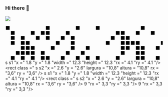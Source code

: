 ### Hi there 👋

<!--
**Vander-Reis/Vander-Reis** is a ✨ _special_ ✨ repository because its `README.md` (this file) appears on your GitHub profile.

Here are some ideas to get you started:

- 🔭 I’m currently working on ...
- 🌱 I’m currently learning ...
- 👯 I’m looking to collaborate on ...
- 🤔 I’m looking for help with ...
- 💬 Ask me about ...
- 📫 How to reach me: ...
- 😄 Pronouns: ...
- ⚡ Fun fact: ...
-->

<img src="https://github-readme-stats.vercel.app/api?username=Vander-Reis&show_icons=true&theme=dracula&include_all_commits=true&count_private=true">

<svg viewBox = "- 16 -32 880 192" width = "880" height = "192" xmlns = "http://www.w3.org/2000/svg"> <style> @keyframes c0 {6,99% { preencher: var (- c1)} 7,01%, para {preencher: var (- ce)}} @ keyframes c1 {13,57% {preencher: var (- c1)} 13,59%, para {preencher: var (- -ce)}} @ keyframes c2 {9,87% {fill: var (- c1)} 9,89%, to {fill: var (- ce)}} @ keyframes c3 {10,28% {fill: var (- c1 )} 10,3%, para {fill: var (- ce)}} @ keyframes c4 {10,69% {fill: var (- c1)} 10,71%, to {fill: var (- ce)}} @ keyframes c5 {11,1% {fill: var (- c1)} 11,12%, para {fill: var (- ce)}} @ keyframes c6 {11,51% {fill: var (- c1)} 11,53%, para { fill: var (- ce)}} @ keyframes c7 {8,63% {fill: var (- c1)} 8,65%, to {fill: var (- ce)}} @ keyframes c8 {17,69% {fill: var (- c1)} 17,71%, para {preencher: var (- ce)}} @ keyframes c9 {17,27% {preencher: var (- c1)} 17,29%, para {preencher: var (- ce )}} @ keyframes ca {19,33% {fill: var (- c1)} 19,35%, to {fill: var (- ce)}} @ keyframes cb {20,15% {fill:var (- c1)} 20,17%, para {preencher: var (- ce)}} @ keyframes cc {27,97% {preencher: var (- c1)} 27,99%, para {preencher: var (- ce )}} @ keyframes cd {24,68% {fill: var (- c1)} 24,7%, para {fill: var (- ce)}} @ keyframes ce {25,09% {fill: var (- c1)} 25,11%, para {preencher: var (- ce)}} @ quadros-chave cf {25,92% {preencher: var (- c1)} 25,94%, para {preencher: var (- ce)}} @ quadros-chave cg { 29,21% {preencher: var (- c1)} 29,23%, para {preencher: var (- ce)}} @ keyframes ch {29,62% {preencher: var (- c1)} 29,64%, para {preencher: var (- ce)}} @ keyframes ci {30,03% {fill: var (- c1)} 30,05%, para {fill: var (- ce)}} @ keyframes cj {52,66% {fill: var ( --c2)} 52,68%, para {preencher: var (- ce)}} @ keyframes ck {53,49% {preencher: var (- c2)} 53,51%, para {preencher: var (- ce)} } @keyframes cl {52,25% {preencher: var (- c1)} 52,27%, para {preencher: var (- ce)}} @ keyframes cm {71,18% {preencher: var (- c3)} 71,2% , to {fill: var (- ce)}} @ keyframes cn {31,27% {fill: var (- c1)} 31,29%, to {fill: var (- ce)}} @ keyframes co {30,85% {preencher: var (- c1)} 30,87%, para {preencher: var (- ce)}} @ keyframes cp {51.84% {preencher: var (- c1)} 51,86%, para {preencher: var (- ce)}} @ keyframes cq {55,96% {preencher: var (- c2)} 55,98%, para {preencher: var (- ce)}} @ keyframes cr {55,55% {fill: var (- c2)} 55,57%, to {fill: var (- ce)}} @ keyframes cs {35,38% {fill: var ( --c1)} 35,4%, para {preencher: var (- ce)}} @ keyframes ct {35,79% {preencher: var (- c1)} 35,81%, para {preencher: var (- ce)} } @keyframes cu {49,78% {fill: var (- c1)} 49,8%, para {fill: var (- ce)}} @ keyframes cv {34,15% {fill: var (- c1)} 34,17% , to {fill: var (- ce)}} @ keyframes cw {36,2% {fill: var (- c1)} 36,22%, to {fill: var (- ce)}} @ keyframes cx {32,5% {preencher: var (- c1)} 32,52%, para {preencher: var (- ce)}} @ keyframes cy {33,73% {preencher: var (- c1)} 33,75%, para {preencher: var ( --ce)}} @ keyframes cz {36,62% {fill: var (- c1)} 36,64%, to {fill: var (- ce)}} @ keyframes c10 {32,91% {fill: var (- c1)} 32,93%, para {preencher: var (- ce)}} @ keyframes c11 {33,32% {preencher: var (- c1)} 33,34%, para {preencher: var (- ce)}} @ quadros-chave c12 {57,6% {fill: var (- c2)} 57,62%, para {fill:var (- ce)}} @ keyframes c13 {58,01% {fill: var (- c2)} 58,03%, to {fill: var (- ce)}} @ keyframes c14 {58,43% {fill: var ( --c2)} 58,45%, para {preencher: var (- ce)}} @ keyframes c15 {48,55% {preencher: var (- c1)} 48,57%, para {preencher: var (- ce)} } @keyframes c16 {65,42% {preencher: var (- c3)} 65,44%, para {preencher: var (- ce)}} @ keyframes c17 {37,85% {preencher: var (- c1)} 37,87% , to {fill: var (- ce)}} @ keyframes c18 {62,13% {fill: var (- c2)} 62,15%, to {fill: var (- ce)}} @ keyframes c19 {42,79% {preencher: var (- c1)} 42,81%, para {preencher: var (- ce)}} @ keyframes c1a {39,08% {preencher: var (- c1)} 39,1%, para {preencher: var ( --ce)}} @ keyframes c1b {59,25% {fill: var (- c2)} 59,27%, to {fill: var (- ce)}} @ keyframes c1c {59,66% {fill: var (- c2)} 59,68%, para {preencher: var (- ce)}} @ keyframes c1d {61,72% {preencher: var (- c2)} 61,74%, para {preencher: var (- ce)}} @ keyframes c1e {39,91% {fill: var (- c1)} 39,93%, para {fill: var (- ce)}} @ keyframes c1f {39,5% {fill: var (- c1)} 39,52%, para {fill: var (- ce)}} @ keyframes c1g {44,02% {fill:var (- c1)} 44,04%, para {preencher: var (- ce)}} @ keyframes c1h {60,07% {preencher: var (- c2)} 60,09%, para {preencher: var (- ce )}} @ keyframes c1i {67,89% {fill: var (- c3)} 67,91%, para {fill: var (- ce)}} @ keyframes c1j {63,36% {fill: var (- c2)} 63,38%, to {fill: var (- ce)}} @ keyframes c1k {40,73% {fill: var (- c1)} 40,75%, to {fill: var (- ce)}} @ keyframes c1l { 40,32% {preencher: var (- c1)} 40,34%, para {preencher: var (- ce)}} @ keyframes c1m {44,85% {preencher: var (- c1)} 44,87%, para {preencher: var (- ce)}} @ keyframes c1n {75,71% {fill: var (- c4)} 75,73%, to {fill: var (- ce)}} @ keyframes u0 {6,99% {transform: scale ( 0,1)} 7,01%, 8,63% {transformada: escala (0,02,1)} 8,65%, 9,87% {transformada: escala (0,05,1)} 10,28%, 9,89% {transformada: escala (0,07, 1)} 10,3%, 10,69% {transformada: escala (0,09,1)} 10,71%, 11,1% {transformada: escala (0,12,1)} 11,12%, 11,51% {transformada: escala (0,14,1) } 11,53%, 13,57% {transformada: escala (0,16,1)} 13,59%, 17,27% {transformada: escala (0,19,1)} 17,29%, 17,69% {transformada: escala (0,21,1)} 17,71 %, 19.33% {transformar: escala (.23,1)} 19,35%, 20,15% {transformar: escala (.26,1)} 20,17%, 24,68% {transformar: escala (.28,1)} 24,7%, 25,09% {transformar: escala (.3,1)} 25,11%, 25,92% {transformar: escala (.33,1)} 25,94%, 27,97% {transformar: escala (.35,1)} 27,99%, 29,21% {transformar : escala (0,37,1)} 29,23%, 29,62% {transformada: escala (4,4,1)} 29,64%, 30,03% {transformada: escala (0,42,1)} 30,05%, 30,85% {transformada: escala (0,44,1)} 30,87%, 31,27% {transformação: escala (0,47,1)} 31,29%, 32,5% {transformação: escala (0,49,1)} 32,52%, 32,91% {transformação: escala (. 51,1)} 32,93%, 33,32% {transformada: escala (0,53,1)} 33,34%, 33,73% {transformada: escala (0,56,1)} 33,75%, 34,15% {transformada: escala (0,58, 1)} 34,17%, 35,38% {transformação: escala (.6,1)} 35,4%, 35,79% {transformação: escala (.63,1)} 35,81%, 36,2% {transformação: escala (.65,1) } 36,22%, 36,62% {transformada: escala (.67,1)} 36,64%, 37,85% {transformada: escala (0,7,1)} 37,87%, 39,08% {transformada: escala (0,72,1)} 39,1 %, 39,5% {transformação: escala (0,74,1)} 39,52%, 39,91% {transformação:escala (0,77,1)} 39,93%, 40,32% {transformada: escala (0,79,1)} 40,34%, 40,73% {transformada: escala (0,81,1)} 40,75%, 42,79% {transformada: escala ( 0,84,1)} 42,81%, 44,02% {transformada: escala (0,86,1)} 44,04%, 44,85% {transformada: escala (0,88,1)} 44,87%, 48,55% {transformada: escala (0,91 , 1)} 48,57%, 49,78% {transformada: escala (0,93,1)} 49,8%, 51,84% {transformada: escala (0,95,1)} 51,86%, 52,25% {transformada: escala (0,98,1 )} 52,27%, para {transformar: escala (1,1)}} @ quadros-chave u1 {52,66% {transformar: escala (0,1)} 52,68%, 53,49% {transformar: escala (0,08,1)} 53,51 %, 55,55% {transformação: escala (.15,1)} 55,57%, 55,96% {transformação: escala (.23,1)} 55,98%, 57,6% {transformação: escala (.31,1)} 57,62%, 58,01% {transformar: escala (.38,1)} 58,03%, 58,43% {transformar: escala (.46,1)} 58,45%, 59,25% {transformar: escala (.54,1)} 59,27%, 59,66% {transformar: escala (.62,1)} 59,68%, 60,07% {transformar: escala (.69,1)} 60,09%, 61,72% {transformar: escala (.77,1)} 61,74%, 62,13% {transformar : escala (0,85,1)} 62,15%, 63,36% {transformada: escala (0,92,1)} 63,38%, para {transformar: escala (1,1)}} @ quadros-chave u2 {65,42% {transformar: escala (0,1)} 65,44%, 67,89% {transformar: escala (0,33,1)} 67,91%, 71,18% {transformar: escala (.67,1)} 71,2%, para {transformar: escala (1,1)}} @ quadros-chave u3 {75,71% {transformar: escala (0,1)} 75,73%, para {transform: scale (1,1)}} @ keyframes s0 {0%, 99,59% {transform: translate (0, -16px)}. 41% {transform: translate (0,0)} 8,64% {transform: traduzir (320px, 0)} 9,05% {transformar: traduzir (320px, 16px)} 9,47% {transformar: traduzir (304px, 16px)} 11,52% {transformar: traduzir (304px, 96px)} 11,93% {transformar: traduzir ( 288px, 96px)} 12,76% {transformar: traduzir (288px, 64px)} 13,58% {transformar: traduzir (256px, 64px)} 13,99% {transformar: traduzir (256px, 80px)} 17,28% {transformar: traduzir (384px, 80px)} 17,7% {transform: translate (384px, 64px)} 18,11% {transform: translate (400px, 64px)} 19,34% {transform: translate (400px, 16px)} 24,69% {transform: translate (608px, 16px) } 25,93% {transformação:traduzir (608px, 64px)} 26,34% {transformar: traduzir (592px, 64px)} 27,98% {transformar: traduzir (592px, 0)} 29,63% {transformar: traduzir (656px, 0)} 30,04% {transformar: traduzir ( 656px, 16px)} 30,86% {transform: translate (688px, 16px)} 31,28% {transform: translate (688px, 0)} 32,92% {transform: translate (752px, 0)} 33,33%, 57,2% {transform: translate (752px, 16px)} 34,16% {transformar: traduzir (720px, 16px)} 34,98% {transformar: traduzir (720px, 48px)} 35,39%, 51,03% {transformar: traduzir (704px, 48px)} 35,8%, 54,73% {transform: translate (704px, 64px)} 36,63% {transform: translate (736px, 64px)} 37,04% {transform: translate (736px, 80px)} 37,86% {transform: translate (768px, 80px)} 38,68% {transform : traduzir (768px, 48px)} 39,51%, 43,62% {transformar: traduzir (800px, 48px)} 39,92%, 66,26% {transformar: traduzir (800px, 32px)} 40,33% {transformar: traduzir (816px, 32px)} 40,74%, 63,79% {transformar: traduzir (816px, 16px)} 41,15% {transformar:translate (832px, 16px)} 41,56% {transform: translate (832px, 32px)} 42,8% {transform: translate (784px, 32px)} 43,21% {transform: translate (784px, 48px)} 44,03% {transform: translate ( 800px, 64px)} 44,44% {transform: translate (816px, 64px)} 44,86%, 75,31% {transform: translate (816px, 80px)} 45,27% {transform: translate (832px, 80px)} 46,09% {transform: translate (832px, 112px)} 47,33% {transform: translate (784px, 112px)} 47,74% {transform: translate (784px, 96px)} 49,79% {transform: translate (704px, 96px)} 51,44% {transform: translate (688px) , 48px)} 51,85% {transform: translate (688px, 32px)} 52,67% {transform: translate (656px, 32px)} 53,5% {transform: translate (656px, 64px)} 55,97% {transform: translate (704px, 16px) )} 58,44% {transform: translate (752px, 64px)} 59,26% {transform: translate (784px, 64px)} 59,67% {transform: translate (784px, 80px)} 60,08% {transform: translate (800px, 80px)} 61,73% {transform: translate (800px, 16px)} 62.14% {transformar: traduzir (784px, 16px)} 62,55% {transformar: traduzir (784px, 0)} 63,37% {transformar: traduzir (816px, 0)} 65,02% {transformar: traduzir (768px, 16px)} 65,43% {transformar: traduzir (768px, 32px)} 67,9% {transformar: traduzir (800px, 96px)} 71,19% {transformar: traduzir (672px, 96px)} 71,6% {transformar: traduzir (672px, 80px)} 75,72% {transformar : traduzir (816px, 96px)} 92,59% {transformar: traduzir (160px, 96px)} 93,42% {transformar: traduzir (160px, 64px)} 94,65% {transformar: traduzir (112px, 64px)} 95,06% {transformar: traduzir (112px, 48px)} 95,88% {transformar: traduzir (80px, 48px)} 96,3% {transformar: traduzir (80px, 32px)} 96,71% {transformar: traduzir (64px, 32px)} 97,94% {transformar: traduzir (64px) , -16px)}} @ keyframes s1 {0%, 99,59% {transform: translate (16px, -16px)}. 41% {transform: translate (0, -16px)}. 82% {transform: translate (0, 0)} 9,05% {transformar: traduzir (320px, 0)} 9,47% {transformar: traduzir (320px, 16px)} 9,88% {transformar:traduzir (304px, 16px)} 11,93% {transformar: traduzir (304px, 96px)} 12,35% {transformar: traduzir (288px, 96px)} 13,17% {transformar: traduzir (288px, 64px)} 13,99% {transformar: traduzir ( 256px, 64px)} 14,4% {transformar: traduzir (256px, 80px)} 17,7% {transformar: traduzir (384px, 80px)} 18,11% {transformar: traduzir (384px, 64px)} 18,52% {transformar: traduzir (400px, 64px)} 19,75% {transformar: traduzir (400px, 16px)} 25,1% {transformar: traduzir (608px, 16px)} 26,34% {transformar: traduzir (608px, 64px)} 26,75% {transformar: traduzir (592px, 64px) } 28,4% {transformar: traduzir (592px, 0)} 30,04% {transformar: traduzir (656px, 0)} 30,45% {transformar: traduzir (656px, 16px)} 31,28% {transformar: traduzir (688px, 16px)} 31,69 % {transform: translate (688px, 0)} 33,33% {transform: translate (752px, 0)} 33,74%, 57,61% {transform: translate (752px, 16px)} 34,57% {transform: translate (720px, 16px)} 35,39% {transform: translate (720px, 48px)} 35,8%, 51,44% {transform:traduzir (704px, 48px)} 36,21%, 55,14% {transformar: traduzir (704px, 64px)} 37,04% {transformar: traduzir (736px, 64px)} 37,45% {transformar: traduzir (736px, 80px)} 38,27% {transformar : traduzir (768px, 80px)} 39,09% {transformar: traduzir (768px, 48px)} 39,92%, 44,03% {transformar: traduzir (800px, 48px)} 40,33%, 66,67% {transformar: traduzir (800px, 32px)} 40,74% {transform: translate (816px, 32px)} 41,15%, 64,2% {transform: translate (816px, 16px)} 41,56% {transform: translate (832px, 16px)} 41,98% {transform: translate (832px, 32px) } 43,21% {transform: translate (784px, 32px)} 43,62% {transform: translate (784px, 48px)} 44,44% {transform: translate (800px, 64px)} 44,86% {transform: translate (816px, 64px)} 45,27 %, 75,72% {transform: translate (816px, 80px)} 45,68% {transform: translate (832px, 80px)} 46,5% {transform: translate (832px, 112px)} 47,74% {transform: translate (784px, 112px)} 48,15% {transformar: traduzir (784px, 96px)} 50,21% {transformar:translate (704px, 96px)} 51,85% {transform: translate (688px, 48px)} 52,26% {transform: translate (688px, 32px)} 53,09% {transform: translate (656px, 32px)} 53,91% {transform: translate ( 656px, 64px)} 56,38% {transform: translate (704px, 16px)} 58,85% {transform: translate (752px, 64px)} 59,67% {transform: translate (784px, 64px)} 60,08% {transform: translate (784px, 80px)} 60,49% {transform: translate (800px, 80px)} 62,14% {transform: translate (800px, 16px)} 62,55% {transform: translate (784px, 16px)} 62,96% {transform: translate (784px, 0) } 63,79% {transform: translate (816px, 0)} 65,43% {transform: translate (768px, 16px)} 65,84% {transform: translate (768px, 32px)} 68,31% {transform: translate (800px, 96px)} 71,6 % {transform: translate (672px, 96px)} 72,02% {transform: translate (672px, 80px)} 76,13% {transform: translate (816px, 96px)} 93% {transform: translate (160px, 96px)} 93,83% { transform: translate (160px, 64px)} 95,06% {transform:traduzir (112px, 64px)} 95,47% {transformar: traduzir (112px, 48px)} 96,3% {transformar: traduzir (80px, 48px)} 96,71% {transformar: traduzir (80px, 32px)} 97,12% {transformar: traduzir ( 64px, 32px)} 98,35% {transform: translate (64px, -16px)}} @ keyframes s2 {0%, 99,59% {transform: translate (32px, -16px)}. 82% {transform: translate (0, - 16px)} 1,23% {transform: translate (0,0)} 9,47% {transform: translate (320px, 0)} 9,88% {transform: translate (320px, 16px)} 10,29% {transform: translate (304px, 16px) } 12,35% {transform: translate (304px, 96px)} 12,76% {transform: translate (288px, 96px)} 13,58% {transform: translate (288px, 64px)} 14,4% {transform: translate (256px, 64px)} 14,81 % {transform: translate (256px, 80px)} 18,11% {transform: translate (384px, 80px)} 18,52% {transform: translate (384px, 64px)} 18,93% {transform: translate (400px, 64px)} 20,16% { transform: translate (400px, 16px)} 25,51% {transform: translate (608px, 16px)} 26,75% {transform:traduzir (608px, 64px)} 27,16% {transformar: traduzir (592px, 64px)} 28,81% {transformar: traduzir (592px, 0)} 30,45% {transformar: traduzir (656px, 0)} 30,86% {transformar: traduzir ( 656px, 16px)} 31,69% {transform: translate (688px, 16px)} 32,1% {transform: translate (688px, 0)} 33,74% {transform: translate (752px, 0)} 34,16%, 58,02% {transform: translate (752px, 16px)} 34,98% {transformar: traduzir (720px, 16px)} 35,8% {transformar: traduzir (720px, 48px)} 36,21%, 51,85% {transformar: traduzir (704px, 48px)} 36,63%, 55,56% {transform: translate (704px, 64px)} 37,45% {transform: translate (736px, 64px)} 37,86% {transform: translate (736px, 80px)} 38,68% {transform: translate (768px, 80px)} 39,51% {transform : traduzir (768px, 48px)} 40,33%, 44,44% {transformar: traduzir (800px, 48px)} 40,74%, 67,08% {transformar: traduzir (800px, 32px)} 41,15% {transformar: traduzir (816px, 32px)} 41,56%, 64,61% {transformar: traduzir (816px, 16px)} 41,98% {transformar:translate (832px, 16px)} 42,39% {transform: translate (832px, 32px)} 43,62% {transform: translate (784px, 32px)} 44,03% {transform: translate (784px, 48px)} 44,86% {transform: translate ( 800px, 64px)} 45,27% {transform: translate (816px, 64px)} 45,68%, 76,13% {transform: translate (816px, 80px)} 46,09% {transform: translate (832px, 80px)} 46,91% {transform: translate (832px, 112px)} 48,15% {transformar: traduzir (784px, 112px)} 48,56% {transformar: traduzir (784px, 96px)} 50,62% {transformar: traduzir (704px, 96px)} 52,26% {transformar: traduzir (688px) , 48px)} 52,67% {transform: translate (688px, 32px)} 53,5% {transform: translate (656px, 32px)} 54,32% {transform: translate (656px, 64px)} 56,79% {transform: translate (704px, 16px) )} 59,26% {transform: translate (752px, 64px)} 60,08% {transform: translate (784px, 64px)} 60,49% {transform: translate (784px, 80px)} 60,91% {transform: translate (800px, 80px)} 62,55% {transform: translate (800px, 16px)} 62.96% {transformar: traduzir (784px, 16px)} 63,37% {transformar: traduzir (784px, 0)} 64,2% {transformar: traduzir (816px, 0)} 65,84% {transformar: traduzir (768px, 16px)} 66,26% {transformar: traduzir (768px, 32px)} 68,72% {transformar: traduzir (800px, 96px)} 72,02% {transformar: traduzir (672px, 96px)} 72,43% {transformar: traduzir (672px, 80px)} 76,54% {transformar : traduzir (816px, 96px)} 93,42% {transformar: traduzir (160px, 96px)} 94,24% {transformar: traduzir (160px, 64px)} 95,47% {transformar: traduzir (112px, 64px)} 95,88% {transformar: traduzir (112px, 48px)} 96,71% {transformar: traduzir (80px, 48px)} 97,12% {transformar: traduzir (80px, 32px)} 97,53% {transformar: traduzir (64px, 32px)} 98,77% {transformar: traduzir (64px) , -16px)}} @ keyframes s3 {0%, 99,59% {transform: translate (48px, -16px)} 1,23% {transform: translate (0, -16px)} 1,65% {transform: translate (0,0) } 9,88% {transformar: traduzir (320px, 0)} 10,29% {transformar: traduzir (320px, 16px)} 10.7% {transformar: traduzir (304px, 16px)} 12,76% {transformar: traduzir (304px, 96px)} 13,17% {transformar: traduzir (288px, 96px)} 13,99% {transformar: traduzir (288px, 64px)} 14,81% {transformar: traduzir (256px, 64px)} 15,23% {transformar: traduzir (256px, 80px)} 18,52% {transformar: traduzir (384px, 80px)} 18,93% {transformar: traduzir (384px, 64px)} 19,34% {transformar : traduzir (400px, 64px)} 20,58% {transformar: traduzir (400px, 16px)} 25,93% {transformar: traduzir (608px, 16px)} 27,16% {transformar: traduzir (608px, 64px)} 27,57% {transformar: traduzir (592px, 64px)} 29,22% {transformar: traduzir (592px, 0)} 30,86% {transformar: traduzir (656px, 0)} 31,28% {transformar: traduzir (656px, 16px)} 32,1% {transformar: traduzir (688px , 16px)} 32,51% {transformar: traduzir (688px, 0)} 34,16% {transformar: traduzir (752px, 0)} 34,57%, 58,44% {transformar: traduzir (752px, 16px)} 35,39% {transformar: traduzir ( 720px, 16px)} 36,21% {transform: translate (720px, 48px)} 36,63%, 52.26% {transform: translate (704px, 48px)} 37,04%, 55,97% {transform: translate (704px, 64px)} 37,86% {transform: translate (736px, 64px)} 38,27% {transform: translate (736px, 80px) } 39,09% {transform: translate (768px, 80px)} 39,92% {transform: translate (768px, 48px)} 40,74%, 44,86% {transform: translate (800px, 48px)} 41,15%, 67,49% {transform: translate ( 800px, 32px)} 41,56% {transform: translate (816px, 32px)} 41,98%, 65,02% {transform: translate (816px, 16px)} 42,39% {transform: translate (832px, 16px)} 42,8% {transform: translate (832px, 32px)} 44,03% {transform: translate (784px, 32px)} 44,44% {transform: translate (784px, 48px)} 45,27% {transform: translate (800px, 64px)} 45,68% {transform: translate (816px) , 64px)} 46,09%, 76,54% {transform: translate (816px, 80px)} 46,5% {transform: translate (832px, 80px)} 47,33% {transform: translate (832px, 112px)} 48,56% {transform: translate ( 784px, 112px)} 48,97% {transform: translate (784px, 96px)} 51.03% {transform: translate (704px, 96px)} 52,67% {transform: translate (688px, 48px)} 53,09% {transform: translate (688px, 32px)} 53,91% {transform: translate (656px, 32px)} 54,73% {transform: translate (656px, 64px)} 57,2% {transform: translate (704px, 16px)} 59,67% {transform: translate (752px, 64px)} 60,49% {transform: translate (784px, 64px)} 60,91% {transform : traduzir (784px, 80px)} 61,32% {transformar: traduzir (800px, 80px)} 62,96% {transformar: traduzir (800px, 16px)} 63,37% {transformar: traduzir (784px, 16px)} 63,79% {transformar: traduzir (784px, 0)} 64,61% {transformar: traduzir (816px, 0)} 66,26% {transformar: traduzir (768px, 16px)} 66,67% {transformar: traduzir (768px, 32px)} 69,14% {transformar: traduzir (800px) , 96px)} 72,43% {transformar: traduzir (672px, 96px)} 72,84% {transformar: traduzir (672px, 80px)} 76,95% {transformar: traduzir (816px, 96px)} 93,83% {transformar: traduzir (160px, 96px) )} 94,65% {transform: translate (160px, 64px)} 95.88% {transformar: traduzir (112px, 64px)} 96,3% {transformar: traduzir (112px, 48px)} 97,12% {transformar: traduzir (80px, 48px)} 97,53% {transformar: traduzir (80px, 32px)} 97,94% {transform: translate (64px, 32px)} 99,18% {transform: translate (64px, -16px)}}: root {- cb: # 1b1f230a; - cs: purple; - ce: # ebedf0; - c0 : # ebedf0; - c1: # 9be9a8; - c2: # 40c463; - c3: # 30a14e; - c4: # 216e39} @media (prefere esquema de cores: escuro) {: root {- cb : # 1b1f230a; - cs: roxo; - ce: # 161b22; - c1: # 01311f; - c2: # 034525; - c3: # 0f6d31; - c4: # 00c647}}. C {forma -render: geométrica Precisão; rx: 2; ry: 2; preencher: var (- ce); largura do traço: 1px; traço: var (- cb); animação: nenhum 24300ms linear infinito} .c.c0 {preencher : var (-c1); nome-da-animação: c0} .c.c1, .c.c2, .c.c3 {preencher: var (-c1); nome-da-animação: c1} .c.c2 ,. c.c3 {nome-da-animação: c2} .c.c3 {nome-da-animação: c3} .c.c4, .c.c5, .c.c6 {preencher: var (- c1); nome-da-animação: c4 } .c.c5, .c.c6 {nome-da-animação: c5} .c.c6 {nome-da-animação: c6}.c.c7, .c.c8, .c.c9 {fill: var (- c1); nome-da-animação: c7} .c.c8, .c.c9 {nome-da-animação: c8} .c.c9 { nome-da-animação: c9} .c.ca, .c.cb, .c.cc {preencher: var (- c1); nome-da-animação: ca} .c.cb, .c.cc {nome-da-animação: cb} .c.cc {nome-da-animação: cc} .c.cd, .c.ce, .c.cf {preencher: var (- c1); nome-da-animação: cd} .c.ce, .c .cf {nome-da-animação: ce} .c.cf {nome-da-animação: cf} .c.cg, .c.ch, .c.ci {preencher: var (- c1); nome-da-animação: cg} .c.ch, .c.ci {nome-da-animação: ch} .c.ci {nome-da-animação: ci} .c.cj, .c.ck {preencher: var (- c2); nome-da-animação: cj} .c.ck {nome-da-animação: ck} .c.cl {preencher: var (- c1); nome-da-animação: cl} .c.cm {preencher: var (-c3); nome-da-animação : cm} .c.cn, .c.co, .c.cp {fill: var (- c1); nome-da-animação: cn} .c.co, .c.cp {nome-da-animação: co}. c.cp {nome-da-animação: cp} .c.cq, .c.cr {preencher: var (- c2); nome-da-animação: cq} .c.cr {nome-da-animação: cr} .c.cs {preencher: var (- c1); nome-da-animação: cs} .c.ct, .c.cu, .c.cv {preencher: var (- c1); nome-da-animação: ct} .c.cu , .c.cv {nome-da-animação:cu} .c.cv {nome-da-animação: cv} .c.cw, .c.cx, .c.cy {preencher: var (- c1); nome-da-animação: cw} .c.cx, .c .cy {nome-da-animação: cx} .c.cy {nome-da-animação: cy} .c.c10, .c.c11, .c.cz {preencher: var (- c1); nome-da-animação: cz} .c.c10, .c.c11 {nome-da-animação: c10} .c.c11 {nome-da-animação: c11} .c.c12, .c.c13, .c.c14 {preencher: var (- c2) ; nome-da-animação: c12} .c.c13, .c.c14 {nome-da-animação: c13} .c.c14 {nome-da-animação: c14} .c.c15 {preencher: var (- c1); animação- nome: c15} .c.c16 {fill: var (- c3); nome-da-animação: c16} .c.c17 {fill: var (- c1); nome-da-animação: c17} .c.c18 {fill : var (- c2); nome-da-animação: c18} .c.c19, .c.c1a {preencher: var (-c1); nome-da-animação: c19} .c.c1a {nome-da-animação: c1a} .c.c1b, .c.c1c, .c.c1d {preencher: var (- c2); nome-da-animação: c1b} .c.c1c, .c.c1d {nome-da-animação: c1c} .c.c1d {nome-da-animação: c1d} .c.c1e, .c.c1f, .c.c1g {preenchimento: var (- c1); nome-da-animação: c1e} .c.c1f, .c.c1g {nome-da-animação : c1f} .c.c1g {nome-da-animação: c1g} .c.c1h {preencher: var (- c2);nome-da-animação: c1h} .c.c1i {preencher: var (- c3); nome-da-animação: c1i} .c.c1j {preencher: var (- c2); nome-da-animação: c1j} .c.c1k , .c.c1l, .c.c1m {preencher: var (- c1); nome-da-animação: c1k} .c.c1l, .c.c1m {nome-da-animação: c1l} .c.c1m {nome-da-animação : c1m} .c.c1n {preencher: var (- c4); nome-da-animação: c1n} .s, .u {animação: nenhum linear 24300ms infinito} .u, .u.u0 {origem da transformação: 0 0 } .u {transformar: escala (0,1)}. u.u0 {preencher: var (- c1); nome da animação: u0} .u.u1 {preencher: var (- c2); nome da animação : u1; origem da transformação: 607.7px 0} .u.u2 {preencher: var (- c3); nome da animação: u2; origem da transformação: 791.5px 0} .u.u3 {preencher: var (- c4); nome da animação: u3; origem da transformação: 833.9px 0} .s {renderização da forma: precisão geométrica; preencher: var (- cs)}. s.s0 {transformar: traduzir (0, -16px); nome-da-animação: s0} .s.s1 {transformar: traduzir (16px, -16px); nome-da-animação: s1} .s.s2 {transformar: traduzir (32px, -16px); nome-da-animação: s2} .s .s3 {transformar: traduzir (48px, -16px);nome da animação: s3} </style> <rect class = "c" x = "2" y = "2" width = "12" height = "12" /> <rect class = "c" x = "2 "y =" 18 "width =" 12 "height =" 12 "/> <rect class =" c "x =" 2 "y =" 34 "width =" 12 "height =" 12 "/> <rect class = "c" x = "2" y = "50" largura = "12" altura = "12" /> <rect class = "c" x = "2" y = "66" largura = "12" altura = "12" /> <rect class = "c" x = "2" y = "82" largura = "12" height = "12" /> <rect class = "c" x = "2" y = "98 "largura =" 12 "altura =" 12 "/> <rect class =" c "x =" 18 "y =" 2 "width = "12" height = "12" /> <rect class = "c" x = "18" y = "18" width = "12" height = "12" /> <rect class = "c" x = "18" y = "34" width = "12" height = "12" /> <rect class = "c" x = "18" y = "50" width = "12" height = "12" /> < rect class = "c" x = "18" y = "66" largura = "12" height = "12" /> <rect class = "c" x = "18" y = "82" largura = "12" height = "12" /> <rect class = "c" x = "18" y = "98" width = "12" height = "12" /> <rect class = "c" x = "34" y = "2" largura = "12" altura = "12" /> <rect class = "c" x = "34 "y =" 18 "width =" 12 "height =" 12 "/> <rect class =" c "x =" 34 "y =" 34 "width =" 12 "height =" 12 "/> <rect classe = "c" x = "34" y = "50" largura = "12" altura = "12" /> <rect class = "c" x = "34" y = "66" largura = "12" altura = "12" /> <rect class = "c" x = "34" y = "82" width = "12" height = "12" /> <rect class = "c" x = "34" y = " 98 "width =" 12 "height =" 12 "/> <rect class =" c "x =" 50 "y =" 2 "width =" 12 "height =" 12 "/> <rect class =" c " x = "50" y = "18" largura = "12" altura = "12" /> <rect class = "c" x = "50" y = "34" width = "12" height = "12" /> <rect class = "c" x = "50" y = "50" width = "12" height = "12" /> <rect class = "c" x = "50" y = "66" width = "12" height = "12" /> <rect class = "c" x = "50" y = "82" width = "12" height = "12" /> <rect class = "c" x = "50" y = "98" width = "12" height = "12" /> <rect class = "c "x =" 66 "y =" 2 "largura =" 12 "altura =" 12 "/> <rect class =" c "x =" 66 "y =" 18 "largura =" 12 "altura =" 12 " /> <rect class = "c" x = "66" y = "34" largura = "12"height = "12" /> <rect class = "c" x = "66" y = "50" width = "12" height = "12" /> <rect class = "c" x = "66" y = "66" width = "12" height = "12" /> <rect class = "c" x = "66" y = "82" width = "12" height = "12" /> <rect class = "c "x =" 66 "y =" 98 "largura =" 12 "altura =" 12 "/> <rect class =" c "x =" 82 "y =" 2 "largura =" 12 "altura =" 12 " /> <rect class = "c" x = "82" y = "18" width = "12" height = "12" /> <rect class = "c" x = "82" y = "34" largura = "12" height = "12" /> <rect class = "c" x = "82" y = "50"width = "12" height = "12" /> <rect class = "c" x = "82" y = "66" width = "12" height = "12" /> <rect class = "c" x = "82" y = "82" width = "12" height = "12" /> <rect class = "c" x = "82" y = "98" width = "12" height = "12" /> < rect class = "c" x = "98" y = "2" largura = "12" height = "12" /> <rect class = "c" x = "98" y = "18" largura = "12" height = "12" /> <rect class = "c" x = "98" y = "34" width = "12" height = "12" /> <rect class = "c" x = "98" y = "50" largura = "12" altura = "12" /> <rect class = "c" x = "98 "y =" 66 "width =" 12 "height =" 12 "/> <rect class =" c "x =" 98 "y =" 82 "width =" 12 "height =" 12 "/> <rect class = "c" x = "98" y = "98" largura = "12" altura = "12" /> <rect class = "c" x = "114" y = "2" largura = "12" altura = "12" /> <rect class = "c" x = "114" y = "18" width = "12" height = "12" /> <rect class = "c" x = "114" y = " 34 "width =" 12 "height =" 12 "/> <rect class =" c "x =" 114 "y =" 50 "width =" 12 "height =" 12 "/> <rect class =" c " x = "114" y = "66" largura = "12" altura = "12" /> <rect class = "c" x = "114" y = "82" width = "12" height = "12" /> <rect class = "c" x = "114" y = "98" width = "12" height = "12" /> <rect class = "c" x = "130" y = "2" width = "12" height = "12" /> <rect class = "c" x = "130" y = "18" width = "12" height = "12" /> <rect class = "c" x = "130" y = "34" width = "12" height = "12" /> <rect class = "c "x =" 130 "y =" 50 "largura =" 12 "altura =" 12 "/> <rect class =" c "x =" 130 "y =" 66 "largura =" 12 "altura =" 12 " /> <rect class = "c" x = "130" y = "82" largura = "12"height = "12" /> <rect class = "c" x = "130" y = "98" width = "12" height = "12" /> <rect class = "c" x = "146" y = "2" largura = "12" altura = "12" /> <rect class = "c" x = "146" y = "18" largura = "12" altura = "12" /> <rect class = "c "x =" 146 "y =" 34 "largura =" 12 "altura =" 12 "/> <rect class =" c "x =" 146 "y =" 50 "largura =" 12 "altura =" 12 " /> <rect class = "c" x = "146" y = "66" width = "12" height = "12" /> <rect class = "c" x = "146" y = "82" largura = "12" height = "12" /> <rect class = "c" x = "146" y = "98 "width =" 12 "height =" 12 "/> <rect class =" c "x =" 162 "y =" 2 "width =" 12 "height =" 12 "/> <rect class =" c " x = "162" y = "18" largura = "12" altura = "12" /> <rect class = "c" x = "162" y = "34" largura = "12" altura = "12" / > <rect class = "c" x = "162" y = "50" width = "12" height = "12" /> <rect class = "c" x = "162" y = "66" largura = " 12 "height =" 12 "/> <rect class =" c "x =" 162 "y =" 82 "width =" 12 "height =" 12 "/> <rect class =" c "x =" 162 " y = "98" largura = "12" altura = "12" /> <rect class = "c"x = "178" y = "2" largura = "12" altura = "12" /> <rect class = "c" x = "178" y = "18" largura = "12" altura = "12" / > <rect class = "c" x = "178" y = "34" width = "12" height = "12" /> <rect class = "c" x = "178" y = "50" largura = " 12 "height =" 12 "/> <rect class =" c "x =" 178 "y =" 66 "width =" 12 "height =" 12 "/> <rect class =" c "x =" 178 " y = "82" width = "12" height = "12" /> <rect class = "c" x = "178" y = "98" width = "12" height = "12" /> <rect class = "c" x = "194" y = "2" largura = "12" altura = "12" /><rect class = "c" x = "194" y = "18" width = "12" height = "12" /> <rect class = "c" x = "194" y = "34" largura = "12 "height =" 12 "/> <rect class =" c "x =" 194 "y =" 50 "width =" 12 "height =" 12 "/> <rect class =" c "x =" 194 "y = "66" width = "12" height = "12" /> <rect class = "c" x = "194" y = "82" width = "12" height = "12" /> <rect class = " c "x =" 194 "y =" 98 "largura =" 12 "altura =" 12 "/> <rect class =" c "x =" 210 "y =" 2 "largura =" 12 "altura =" 12 "/> <rect class =" c "x =" 210 "y =" 18 "largura =" 12 "height = "12" /> <rect class = "c" x = "210" y = "34" width = "12" height = "12" /> <rect class = "c" x = "210" y = "50" width = "12" height = "12" /> <rect class = "c" x = "210" y = "66" width = "12" height = "12" /> <rect class = "c "x =" 210 "y =" 82 "largura =" 12 "altura =" 12 "/> <rect class =" c "x =" 210 "y =" 98 "largura =" 12 "altura =" 12 " /> <rect class = "c" x = "226" y = "2" width = "12" height = "12" /> <rect class = "c" x = "226" y = "18" largura = "12" height = "12" /> <rect class = "c" x = "226" y = "34 "width =" 12 "height =" 12 "/> <rect class =" c "x =" 226 "y =" 50 "width =" 12 "height =" 12 "/> <rect class =" c " x = "226" y = "66" largura = "12" altura = "12" /> <rect class = "c" x = "226" y = "82" largura = "12" altura = "12" / > <rect class = "c" x = "226" y = "98" width = "12" height = "12" /> <rect class = "c" x = "242" y = "2" largura = " 12 "height =" 12 "/> <rect class =" c "x =" 242 "y =" 18 "width =" 12 "height =" 12 "/> <rect class =" c "x =" 242 " y = "34" largura = "12" altura = "12" /> <rect class = "c"x = "242" y = "50" largura = "12" altura = "12" /> <rect class = "c" x = "242" y = "66" largura = "12" altura = "12" / > <rect class = "c" x = "242" y = "82" width = "12" height = "12" /> <rect class = "c" x = "242" y = "98" largura = " 12 "height =" 12 "/> <rect class =" c c0 "x =" 258 "y =" 2 "largura =" 12 "height =" 12 "/> <rect class =" c "x =" 258 "y =" 18 "width =" 12 "height =" 12 "/> <rect class =" c "x =" 258 "y =" 34 "width =" 12 "height =" 12 "/> <rect class = "c" x = "258" y = "50" largura = "12" altura = "12"/> <rect class = "c c1" x = "258" y = "66" width = "12" height = "12" /> <rect class = "c" x = "258" y = "82" largura = "12" height = "12" /> <rect class = "c" x = "258" y = "98" width = "12" height = "12" /> <rect class = "c" x = " 274 "y =" 2 "width =" 12 "height =" 12 "/> <rect class =" c "x =" 274 "y =" 18 "width =" 12 "height =" 12 "/> <rect classe = "c" x = "274" y = "34" largura = "12" altura = "12" /> <rect class = "c" x = "274" y = "50" largura = "12" altura = "12" /> <rect class = "c" x = "274" y = "66" largura = "12 "height =" 12 "/> <rect class =" c "x =" 274 "y =" 82 "width =" 12 "height =" 12 "/> <rect class =" c "x =" 274 " y = "98" width = "12" height = "12" /> <rect class = "c" x = "290" y = "2" width = "12" height = "12" /> <rect class = "c" x = "290" y = "18" largura = "12" altura = "12" /> <rect class = "c" x = "290" y = "34" largura = "12" altura = " 12 "/> <rect class =" c "x =" 290 "y =" 50 "width =" 12 "height =" 12 "/> <rect class =" c "x =" 290 "y =" 66 " largura = "12" altura = "12" /> <rect class = "c" x = "290"y = "82" width = "12" height = "12" /> <rect class = "c" x = "290" y = "98" width = "12" height = "12" /> <rect class = "c" x = "306" y = "2" largura = "12" altura = "12" /> <rect class = "c" x = "306" y = "18" largura = "12" altura = " 12 "/> <rect class =" c c2 "x =" 306 "y =" 34 "width =" 12 "height =" 12 "/> <rect class =" c c3 "x =" 306 "y =" 50 "width =" 12 "height =" 12 "/> <rect class =" c c4 "x =" 306 "y =" 66 "width =" 12 "height =" 12 "/> <rect class =" c c5 "x =" 306 "y =" 82 "largura =" 12 "altura =" 12 "/> <rect class = "c c6" x = "306" y = "98" largura = "12" height = "12" /> <rect class = "c c7" x = "322" y = "2" largura = " 12 "height =" 12 "/> <rect class =" c "x =" 322 "y =" 18 "width =" 12 "height =" 12 "/> <rect class =" c "x =" 322 " y = "34" width = "12" height = "12" /> <rect class = "c" x = "322" y = "50" width = "12" height = "12" /> <rect class = "c" x = "322" y = "66" largura = "12" altura = "12" /> <rect class = "c" x = "322" y = "82" largura = "12" altura = " 12 "/> <rect class =" c "x =" 322 "y =" 98 "largura ="12 "height =" 12 "/> <rect class =" c "x =" 338 "y =" 2 "width =" 12 "height =" 12 "/> <rect class =" c "x =" 338 " y = "18" width = "12" height = "12" /> <rect class = "c" x = "338" y = "34" width = "12" height = "12" /> <rect class = "c" x = "338" y = "50" largura = "12" altura = "12" /> <rect class = "c" x = "338" y = "66" largura = "12" altura = " 12 "/> <rect class =" c "x =" 338 "y =" 82 "largura =" 12 "height =" 12 "/> <rect class =" c "x =" 338 "y =" 98 " largura = "12" altura = "12" /> <rect class = "c" x = "354"y = "2" width = "12" height = "12" /> <rect class = "c" x = "354" y = "18" width = "12" height = "12" /> <rect class = "c" x = "354" y = "34" largura = "12" altura = "12" /> <rect class = "c" x = "354" y = "50" largura = "12" altura = " 12 "/> <rect class =" c "x =" 354 "y =" 66 "largura =" 12 "height =" 12 "/> <rect class =" c "x =" 354 "y =" 82 " width = "12" height = "12" /> <rect class = "c" x = "354" y = "98" width = "12" height = "12" /> <rect class = "c" x = "370" y = "2" largura = "12" altura = "12" /> <rect class = "c" x = "370" y = "18" width = "12" height = "12" /> <rect class = "c" x = "370" y = "34" width = "12" height = "12" /> <rect class = "c" x = "370" y = "50" width = "12" height = "12" /> <rect class = "c" x = "370" y = "66" width = "12" height = "12" /> <rect class = "c" x = "370" y = "82" width = "12" height = "12" /> <rect class = "c "x =" 370 "y =" 98 "largura =" 12 "altura =" 12 "/> <rect class =" c "x =" 386 "y =" 2 "largura =" 12 "altura =" 12 " /> <rect class = "c" x = "386" y = "18" largura = "12"height = "12" /> <rect class = "c" x = "386" y = "34" width = "12" height = "12" /> <rect class = "c" x = "386" y = "50" width = "12" height = "12" /> <rect class = "c c8" x = "386" y = "66" width = "12" height = "12" /> <rect class = " c c9 "x =" 386 "y =" 82 "largura =" 12 "altura =" 12 "/> <rect class =" c "x =" 386 "y =" 98 "largura =" 12 "altura =" 12 "/> <rect class =" c "x =" 402 "y =" 2 "width =" 12 "height =" 12 "/> <rect class =" c ca "x =" 402 "y =" 18 "largura =" 12 "altura =" 12 "/> <rect class =" c "x =" 402 "y = "34" width = "12" height = "12" /> <rect class = "c" x = "402" y = "50" width = "12" height = "12" /> <rect class = "c" x = "402" y = "66" largura = "12" altura = "12" /> <rect class = "c" x = "402" y = "82" largura = "12" altura = " 12 "/> <rect class =" c "x =" 402 "y =" 98 "width =" 12 "height =" 12 "/> <rect class =" c "x =" 418 "y =" 2 " width = "12" height = "12" /> <rect class = "c" x = "418" y = "18" width = "12" height = "12" /> <rect class = "c" x = "418" y = "34" largura = "12" altura = "12" /> <rect class = "c" x = "418" y = "50" width = "12" height = "12" /> <rect class = "c" x = "418" y = "66" width = "12" height = "12" /> <rect class = "c" x = "418" y = "82" width = "12" height = "12" /> <rect class = "c" x = "418" y = "98" width = "12" height = "12" /> <rect class = "c" x = "434" y = "2" width = "12" height = "12" /> <rect class = "c cb "x =" 434 "y =" 18 "largura =" 12 "altura =" 12 "/> <rect class =" c "x =" 434 "y =" 34 "largura =" 12 "altura =" 12 "/> <rect class =" c "x =" 434 "y =" 50 "largura =" 12 "height = "12" /> <rect class = "c" x = "434" y = "66" width = "12" height = "12" /> <rect class = "c" x = "434" y = "82" width = "12" height = "12" /> <rect class = "c" x = "434" y = "98" width = "12" height = "12" /> <rect class = "c "x =" 450 "y =" 2 "largura =" 12 "altura =" 12 "/> <rect class =" c "x =" 450 "y =" 18 "largura =" 12 "altura =" 12 " /> <rect class = "c" x = "450" ​​y = "34" width = "12" height = "12" /> <rect class = "c" x = "450" ​​y = "50" largura = "12" height = "12" /> <rect class = "c" x = "450" ​​y = "66 "width =" 12 "height =" 12 "/> <rect class =" c "x =" 450 "y =" 82 "width =" 12 "height =" 12 "/> <rect class =" c " x = "450" ​​y = "98" largura = "12" altura = "12" /> <rect class = "c" x = "466" y = "2" largura = "12" altura = "12" / > <rect class = "c" x = "466" y = "18" width = "12" height = "12" /> <rect class = "c" x = "466" y = "34" width = " 12 "height =" 12 "/> <rect class =" c "x =" 466 "y =" 50 "width =" 12 "height =" 12 "/> <rect class =" c "x =" 466 " y = "66" largura = "12" altura = "12" /> <rect class = "c"x = "466" y = "82" largura = "12" altura = "12" /> <rect class = "c" x = "466" y = "98" largura = "12" altura = "12" / > <rect class = "c" x = "482" y = "2" largura = "12" height = "12" /> <rect class = "c" x = "482" y = "18" largura = " 12 "height =" 12 "/> <rect class =" c "x =" 482 "y =" 34 "width =" 12 "height =" 12 "/> <rect class =" c "x =" 482 " y = "50" width = "12" height = "12" /> <rect class = "c" x = "482" y = "66" width = "12" height = "12" /> <rect class = "c" x = "482" y = "82" largura = "12" altura = "12" /><rect class = "c" x = "482" y = "98" width = "12" height = "12" /> <rect class = "c" x = "498" y = "2" largura = "12 "height =" 12 "/> <rect class =" c "x =" 498 "y =" 18 "width =" 12 "height =" 12 "/> <rect class =" c "x =" 498 "y = "34" width = "12" height = "12" /> <rect class = "c" x = "498" y = "50" width = "12" height = "12" /> <rect class = " c "x =" 498 "y =" 66 "largura =" 12 "altura =" 12 "/> <rect class =" c "x =" 498 "y =" 82 "largura =" 12 "altura =" 12 "/> <rect class =" c "x =" 498 "y =" 98 "largura =" 12 "height = "12" /> <rect class = "c" x = "514" y = "2" width = "12" height = "12" /> <rect class = "c" x = "514" y = "18" width = "12" height = "12" /> <rect class = "c" x = "514" y = "34" width = "12" height = "12" /> <rect class = "c "x =" 514 "y =" 50 "largura =" 12 "altura =" 12 "/> <rect class =" c "x =" 514 "y =" 66 "largura =" 12 "altura =" 12 " /> <rect class = "c" x = "514" y = "82" width = "12" height = "12" /> <rect class = "c" x = "514" y = "98" largura = "12" height = "12" /> <rect class = "c" x = "530" y = "2 "width =" 12 "height =" 12 "/> <rect class =" c "x =" 530 "y =" 18 "width =" 12 "height =" 12 "/> <rect class =" c " x = "530" y = "34" largura = "12" altura = "12" /> <rect class = "c" x = "530" y = "50" largura = "12" altura = "12" / > <rect class = "c" x = "530" y = "66" width = "12" height = "12" /> <rect class = "c" x = "530" y = "82" largura = " 12 "height =" 12 "/> <rect class =" c "x =" 530 "y =" 98 "width =" 12 "height =" 12 "/> <rect class =" c "x =" 546 " y = "2" largura = "12" altura = "12" /> <rect class = "c"x = "546" y = "18" largura = "12" altura = "12" /> <rect class = "c" x = "546" y = "34" largura = "12" altura = "12" / > <rect class = "c" x = "546" y = "50" width = "12" height = "12" /> <rect class = "c" x = "546" y = "66" largura = " 12 "height =" 12 "/> <rect class =" c "x =" 546 "y =" 82 "width =" 12 "height =" 12 "/> <rect class =" c "x =" 546 " y = "98" width = "12" height = "12" /> <rect class = "c" x = "562" y = "2" width = "12" height = "12" /> <rect class = "c" x = "562" y = "18" largura = "12" altura = "12" /><rect class = "c" x = "562" y = "34" width = "12" height = "12" /> <rect class = "c" x = "562" y = "50" largura = "12 "height =" 12 "/> <rect class =" c "x =" 562 "y =" 66 "width =" 12 "height =" 12 "/> <rect class =" c "x =" 562 "y = "82" width = "12" height = "12" /> <rect class = "c" x = "562" y = "98" width = "12" height = "12" /> <rect class = " c "x =" 578 ​​"y =" 2 "largura =" 12 "altura =" 12 "/> <rect class =" c "x =" 578 ​​"y =" 18 "largura =" 12 "altura =" 12 "/> <rect class =" c "x =" 578 ​​"y =" 34 "largura =" 12 "height = "12" /> <rect class = "c" x = "578" y = "50" width = "12" height = "12" /> <rect class = "c" x = "578" y = "66" width = "12" height = "12" /> <rect class = "c" x = "578" y = "82" width = "12" height = "12" /> <rect class = "c "x =" 578 ​​"y =" 98 "largura =" 12 "altura =" 12 "/> <rect class =" c cc "x =" 594 "y =" 2 "largura =" 12 "altura =" 12 "/> <rect class =" c "x =" 594 "y =" 18 "largura =" 12 "altura =" 12 "/> <rect class =" c "x =" 594 "y =" 34 "largura = "12" height = "12" /> <rect class = "c" x = "594"y = "50" width = "12" height = "12" /> <rect class = "c" x = "594" y = "66" width = "12" height = "12" /> <rect class = "c" x = "594" y = "82" largura = "12" altura = "12" /> <rect class = "c" x = "594" y = "98" largura = "12" altura = " 12 "/> <rect class =" c "x =" 610 "y =" 2 "largura =" 12 "height =" 12 "/> <rect class =" c cd "x =" 610 "y =" 18 "width =" 12 "height =" 12 "/> <rect class =" c ce "x =" 610 "y =" 34 "width =" 12 "height =" 12 "/> <rect class =" c " x = "610" y = "50" largura = "12" altura = "12" /> <rect class = "c cf" x = "610" y = "66" largura = "12" height = "12" /> <rect class = "c" x = "610" y = "82" largura = "12 "height =" 12 "/> <rect class =" c "x =" 610 "y =" 98 "width =" 12 "height =" 12 "/> <rect class =" c "x =" 626 "y = "2" width = "12" height = "12" /> <rect class = "c" x = "626" y = "18" width = "12" height = "12" /> <rect class = " c "x =" 626 "y =" 34 "largura =" 12 "altura =" 12 "/> <rect class =" c "x =" 626 "y =" 50 "largura =" 12 "altura =" 12 "/> <rect class =" c "x =" 626 "y =" 66 "largura =" 12 "height = "12" /> <rect class = "c" x = "626" y = "82" width = "12" height = "12" /> <rect class = "c" x = "626" y = "98" width = "12" height = "12" /> <rect class = "c cg" x = "642" y = "2" width = "12" height = "12" /> <rect class = " c "x =" 642 "y =" 18 "largura =" 12 "altura =" 12 "/> <rect class =" c "x =" 642 "y =" 34 "largura =" 12 "altura =" 12 "/> <rect class =" c "x =" 642 "y =" 50 "width =" 12 "height =" 12 "/> <rect class =" c "x =" 642 "y =" 66 "largura = "12" height = "12" /> <rect class = "c" x = "642"y = "82" width = "12" height = "12" /> <rect class = "c" x = "642" y = "98" width = "12" height = "12" /> <rect class = "c ch" x = "658" y = "2" largura = "12" altura = "12" /> <rect class = "c ci" x = "658" y = "18" largura = "12" altura = "12" /> <rect class = "c cj" x = "658" y = "34" width = "12" height = "12" /> <rect class = "c" x = "658" y = "50" width = "12" height = "12" /> <rect class = "c ck" x = "658" y = "66" width = "12" height = "12" /> <rect class = " c "x =" 658 "y =" 82 "largura =" 12 "altura =" 12 "/> <rect class = "c" x = "658" y = "98" width = "12" height = "12" /> <rect class = "c" x = "674" y = "2" width = "12" height = "12" /> <rect class = "c" x = "674" y = "18" width = "12" height = "12" /> <rect class = "c cl" x = "674" y = "34" width = "12" height = "12" /> <rect class = "c" x = "674" y = "50" width = "12" height = "12" /> <rect class = " c "x =" 674 "y =" 66 "largura =" 12 "altura =" 12 "/> <rect class =" c "x =" 674 "y =" 82 "largura =" 12 "altura =" 12 "/> <rect class =" c cm "x =" 674 "y =" 98 "largura ="12 "height =" 12 "/> <rect class =" c cn "x =" 690 "y =" 2 "width =" 12 "height =" 12 "/> <rect class =" c co "x =" 690 "y =" 18 "width =" 12 "height =" 12 "/> <rect class =" c cp "x =" 690 "y =" 34 "width =" 12 "height =" 12 "/> < rect class = "c" x = "690" y = "50" width = "12" height = "12" /> <rect class = "c" x = "690" y = "66" width = "12" height = "12" /> <rect class = "c" x = "690" y = "82" width = "12" height = "12" /> <rect class = "c" x = "690" y = "98" largura = "12" altura = "12" /> <rect class = "c" x = "706 "y =" 2 "width =" 12 "height =" 12 "/> <rect class =" c cq "x =" 706 "y =" 18 "width =" 12 "height =" 12 "/> < rect class = "c cr" x = "706" y = "34" width = "12" height = "12" /> <rect class = "c cs" x = "706" y = "50" width = " 12 "height =" 12 "/> <rect class =" c ct "x =" 706 "y =" 66 "width =" 12 "height =" 12 "/> <rect class =" c "x =" 706 "y =" 82 "width =" 12 "height =" 12 "/> <rect class =" c cu "x =" 706 "y =" 98 "width =" 12 "height =" 12 "/> <rect classe = "c" x = "722" y = "2" largura = "12" altura = "12"/> <rect class = "c cv" x = "722" y = "18" width = "12" height = "12" /> <rect class = "c" x = "722" y = "34" largura = "12" height = "12" /> <rect class = "c" x = "722" y = "50" width = "12" height = "12" /> <rect class = "c cw" x = "722" y = "66" width = "12" height = "12" /> <rect class = "c" x = "722" y = "82" width = "12" height = "12" /> < rect class = "c" x = "722" y = "98" width = "12" height = "12" /> <rect class = "c cx" x = "738" y = "2" width = "12 "height =" 12 "/> <rect class =" c cy "x =" 738 "y =" 18 "width = "12" height = "12" /> <rect class = "c" x = "738" y = "34" width = "12" height = "12" /> <rect class = "c" x = "738" y = "50" width = "12" height = "12" /> <rect class = "c cz" x = "738" y = "66" width = "12" height = "12" /> <rect class = "c" x = "738" y = "82" width = "12" height = "12" /> <rect class = "c" x = "738" y = "98" largura = "12 "height =" 12 "/> <rect class =" c c10 "x =" 754 "y =" 2 "width =" 12 "height =" 12 "/> <rect class =" c c11 "x =" 754 "y =" 18 "largura =" 12 "altura =" 12 "/> <rect class ="c c12 "x =" 754 "y =" 34 "largura =" 12 "altura =" 12 "/> <rect class =" c c13 "x =" 754 "y =" 50 "largura =" 12 "altura = "12" /> <rect class = "c c14" x = "754" y = "66" width = "12" height = "12" /> <rect class = "c" x = "754" y = " 82 "width =" 12 "height =" 12 "/> <rect class =" c c15 "x =" 754 "y =" 98 "width =" 12 "height =" 12 "/> <rect class =" c "x =" 770 "y =" 2 "largura =" 12 "altura =" 12 "/> <rect class =" c "x =" 770 "y =" 18 "largura =" 12 "altura =" 12 " /> <rect class = "c c16" x = "770" y = "34" largura = "12"height = "12" /> <rect class = "c" x = "770" y = "50" width = "12" height = "12" /> <rect class = "c" x = "770" y = "66" width = "12" height = "12" /> <rect class = "c c17" x = "770" y = "82" width = "12" height = "12" /> <rect class = " c "x =" 770 "y =" 98 "largura =" 12 "altura =" 12 "/> <rect class =" c "x =" 786 "y =" 2 "largura =" 12 "altura =" 12 "/> <rect class =" c c18 "x =" 786 "y =" 18 "largura =" 12 "height =" 12 "/> <rect class =" c c19 "x =" 786 "y =" 34 "largura =" 12 "altura =" 12 "/> <rect class =" c c1a "x ="786 "y =" 50 "width =" 12 "height =" 12 "/> <rect class =" c c1b "x =" 786 "y =" 66 "width =" 12 "height =" 12 "/> < rect class = "c c1c" x = "786" y = "82" width = "12" height = "12" /> <rect class = "c" x = "786" y = "98" width = "12 "height =" 12 "/> <rect class =" c "x =" 802 "y =" 2 "width =" 12 "height =" 12 "/> <rect class =" c c1d "x =" 802 " y = "18" width = "12" height = "12" /> <rect class = "c c1e" x = "802" y = "34" width = "12" height = "12" /> <rect class = "c c1f" x = "802" y = "50" largura = "12" altura = "12 "/> <rect class =" c c1g "x =" 802 "y =" 66 "width =" 12 "height =" 12 "/> <rect class =" c c1h "x =" 802 "y =" 82 "width =" 12 "height =" 12 "/> <rect class =" c c1i "x =" 802 "y =" 98 "width =" 12 "height =" 12 "/> <rect class =" c c1j "x =" 818 "y =" 2 "largura =" 12 "altura =" 12 "/> <rect class =" c c1k "x =" 818 "y =" 18 "largura =" 12 "altura =" 12 "/> <rect class =" c c1l "x =" 818 "y =" 34 "width =" 12 "height =" 12 "/> <rect class =" c "x =" 818 "y =" 50 "largura =" 12 "altura =" 12 "/> <rect class =" c "x =" 818 "y = "66" width = "12" height = "12" /> <rect class = "c c1m" x = "818" y = "82" width = "12" height = "12" /> <rect class = "c c1n" x = "818" y = "98" largura = "12" altura = "12" /> <rect class = "c" x = "834" y = "2" largura = "12" altura = "12" /> <rect class = "u u0" height = "12" largura = "608,3" x = "0,0" y = "144" /> <rect class = "u u1" altura = "12" largura = "184.3" x = "607.7" y = "144" /> <rect class = "u u2" height = "12" width = "43.0" x = "791.5" y = "144" /> <rect class = "u u3" altura = "12" largura = "14,7" x = "833,9"y = "144" /> <rect class = "s s0" x = "0.8" y = "0.8" width = "14,4" height = "14,4" rx = "4.5" ry = "4.5" /> <rect class = "s s1" x = "1,8" y = "1,8" largura = "12,3" altura = "12,3" rx = "4,1" ry = "4,1" /> <rect class = "s s2" x = "2,6" y = "2,6" largura = "10,8" altura = "10,8" rx = "3,6" ry = "3,6" /> <rect class = "s s3" x = "3,0" y = "3,0" largura = "9,9" altura = "9,9" rx = "3,3" ry = "3,3" /> </svg>s s1 "x =" 1.8 "y =" 1.8 "width =" 12.3 "height =" 12.3 "rx =" 4.1 "ry =" 4.1 "/> <rect class =" s s2 "x =" 2.6 "y = "2.6" largura = "10,8" altura = "10,8" rx = "3,6" ry = "3,6" /> <rect class = "s s3" x = "3,0" y = "3,0" largura = "9,9" altura = "9,9" rx = "3,3" ry = "3,3" /> </svg>s s1 "x =" 1.8 "y =" 1.8 "width =" 12.3 "height =" 12.3 "rx =" 4.1 "ry =" 4.1 "/> <rect class =" s s2 "x =" 2.6 "y = "2.6" largura = "10,8" altura = "10,8" rx = "3,6" ry = "3,6" /> <rect class = "s s3" x = "3,0" y = "3,0" largura = "9,9" altura = "9,9" rx = "3,3" ry = "3,3" /> </svg>9 "rx =" 3,3 "ry =" 3,3 "/> </svg>9 "rx =" 3,3 "ry =" 3,3 "/> </svg> 
